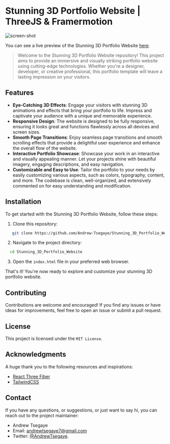 # Stunning 3D Portfolio Website | ThreeJS & Framermotion

![screen-shot](https://i.imgur.com/JHgrRn6.png)

You can see a live preview of the Stunning 3D Portfolio Website [here](https://3d-portfolio-eskew.netlify.app).

> Welcome to the Stunning 3D Portfolio Website repository! This project aims to provide an immersive and visually striking portfolio website using cutting-edge technologies. Whether you're a designer, developer, or creative professional, this portfolio template will leave a lasting impression on your visitors.

## Features
- **Eye-Catching 3D Effects**: Engage your visitors with stunning 3D animations and effects that bring your portfolio to life. Impress and captivate your audience with a unique and memorable experience.
- **Responsive Design**: The website is designed to be fully responsive, ensuring it looks great and functions flawlessly across all devices and screen sizes.
- **Smooth Page Transitions**: Enjoy seamless page transitions and smooth scrolling effects that provide a delightful user experience and enhance the overall flow of the website.
- **Interactive Portfolio Showcase**: Showcase your work in an interactive and visually appealing manner. Let your projects shine with beautiful imagery, engaging descriptions, and easy navigation.
- **Customizable and Easy to Use**: Tailor the portfolio to your needs by easily customizing various aspects, such as colors, typography, content, and more. The codebase is clean, well-organized, and extensively commented on for easy understanding and modification.



## Installation
To get started with the Stunning 3D Portfolio Website, follow these steps:

1. Clone this repository:
```bash
   git clone https://github.com/Andrew-Tsegaye/Stunning_3D_Portfolio_Website.git
```
2. Navigate to the project directory:
```bash
  cd Stunning_3D_Portfolio_Website
```
3. Open the `index.html` file in your preferred web browser.
   
That's it! You're now ready to explore and customize your stunning 3D portfolio website.

## Contributing
Contributions are welcome and encouraged! If you find any issues or have ideas for improvements, feel free to open an issue or submit a pull request. 

## License
This project is licensed under the `MIT License`.

## Acknowledgments
A huge thank you to the following resources and inspirations:

- [React Three Fiber](https://docs.pmnd.rs/react-three-fiber/getting-started/introduction)
- [TailwindCSS](https://tailwindcss.com)

## Contact
If you have any questions, or suggestions, or just want to say hi, you can reach out to the project maintainer:

- Andrew Tsegaye
- Email: andrewtsegaye7@gmail.com
- Twitter: [@AndrewTsegaye](https://twitter.com/AndrewTsegaye).
